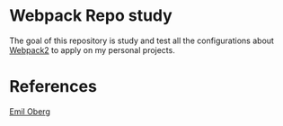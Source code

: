 # Webpack Repo study
The goal of this repository is study and test all the configurations about [Webpack2](https://webpack.js.org/) to apply on my personal projects.

# References
[Emil Oberg](https://www.youtube.com/watch?C_ZtQClrVYw&v=eWmkBNBTbMMM)
